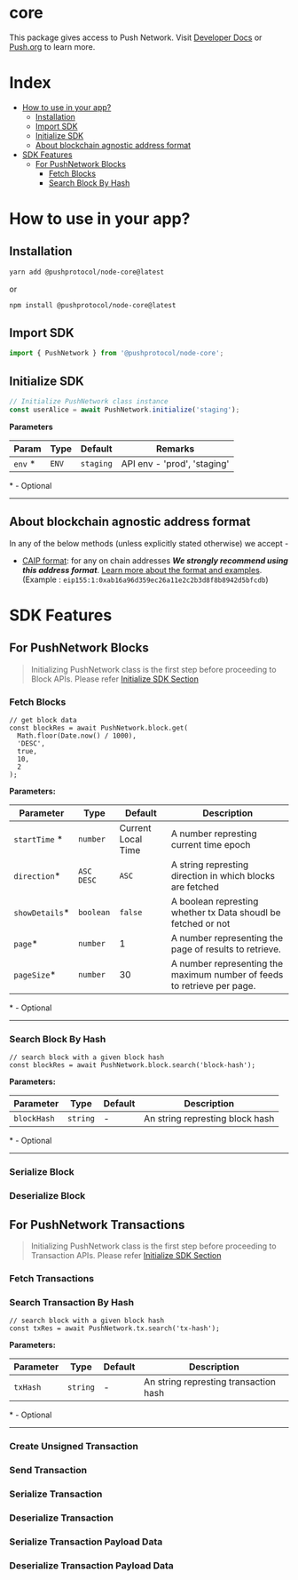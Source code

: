 # core

This package gives access to Push Network. Visit [Developer Docs](https://push.org/docs) or [Push.org](https://push.org) to learn more.

# Index

- [How to use in your app?](#how-to-use-in-your-app)
  - [Installation](#installation)
  - [Import SDK](#import-sdk)
  - [Initialize SDK](#initialize-sdk)
  - [About blockchain agnostic address format](#about-blockchain-agnostic-address-format)
- [SDK Features](#sdk-features)
  - [For PushNetwork Blocks](#for-pushnetwork-blocks)
    - [Fetch Blocks](#fetch-blocks)
    - [Search Block By Hash](#search-block-by-hash)

# How to use in your app?

## Installation

```bash
yarn add @pushprotocol/node-core@latest
```

or

```bash
npm install @pushprotocol/node-core@latest
```

## Import SDK

```typescript
import { PushNetwork } from '@pushprotocol/node-core';
```

## Initialize SDK

```typescript
// Initialize PushNetwork class instance
const userAlice = await PushNetwork.initialize('staging');
```

**Parameters**

| Param    | Type  | Default   | Remarks                     |
| -------- | ----- | --------- | --------------------------- |
| `env` \* | `ENV` | `staging` | API env - 'prod', 'staging' |

\* - Optional

---

## About blockchain agnostic address format

In any of the below methods (unless explicitly stated otherwise) we accept -

- [CAIP format](https://github.com/ChainAgnostic/CAIPs/blob/master/CAIPs/caip-10.md#test-cases): for any on chain addresses **_We strongly recommend using this address format_**. [Learn more about the format and examples](https://docs.push.org/developers/concepts/web3-notifications).
  (Example : `eip155:1:0xab16a96d359ec26a11e2c2b3d8f8b8942d5bfcdb`)

# SDK Features

## For PushNetwork Blocks

> Initializing PushNetwork class is the first step before proceeding to Block APIs. Please refer [Initialize SDK Section](#initialize-sdk)

### **Fetch Blocks**

```tsx
// get block data
const blockRes = await PushNetwork.block.get(
  Math.floor(Date.now() / 1000),
  'DESC',
  true,
  10,
  2
);
```

**Parameters:**

| Parameter       | Type         | Default            | Description                                                             |
| --------------- | ------------ | ------------------ | ----------------------------------------------------------------------- |
| `startTime` \*  | `number`     | Current Local Time | A number represting current time epoch                                  |
| `direction`\*   | `ASC` `DESC` | `ASC`              | A string represting direction in which blocks are fetched               |
| `showDetails`\* | `boolean`    | `false`            | A boolean represting whether tx Data shoudl be fetched or not           |
| `page`\*        | `number`     | 1                  | A number representing the page of results to retrieve.                  |
| `pageSize`\*    | `number`     | 30                 | A number representing the maximum number of feeds to retrieve per page. |

\* - Optional

---

### **Search Block By Hash**

```tsx
// search block with a given block hash
const blockRes = await PushNetwork.block.search('block-hash');
```

**Parameters:**

| Parameter   | Type     | Default | Description                     |
| ----------- | -------- | ------- | ------------------------------- |
| `blockHash` | `string` | -       | An string represting block hash |

\* - Optional

---

### **Serialize Block**

### **Deserialize Block**

## For PushNetwork Transactions

> Initializing PushNetwork class is the first step before proceeding to Transaction APIs. Please refer [Initialize SDK Section](#initialize-sdk)

### **Fetch Transactions**

### **Search Transaction By Hash**

```tsx
// search block with a given block hash
const txRes = await PushNetwork.tx.search('tx-hash');
```

**Parameters:**

| Parameter | Type     | Default | Description                           |
| --------- | -------- | ------- | ------------------------------------- |
| `txHash`  | `string` | -       | An string represting transaction hash |

\* - Optional

---

### Create Unsigned Transaction

### Send Transaction

### **Serialize Transaction**

### **Deserialize Transaction**

### **Serialize Transaction Payload Data**

### **Deserialize Transaction Payload Data**
